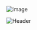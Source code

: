![image](https://user-images.githubusercontent.com/69795132/175812724-b6aec9ac-2b9e-456a-84fb-31a5c0234cb5.png)

![Header](./your-header-image-name.png)

